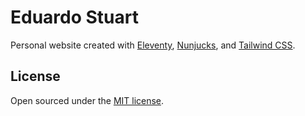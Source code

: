 # Eduardo Stuart

Personal website created with [Eleventy](https://www.11ty.dev/), [Nunjucks](https://mozilla.github.io/nunjucks/), and [Tailwind CSS](https://tailwindcss.com/).

## License

Open sourced under the [MIT license](./LICENSE).
